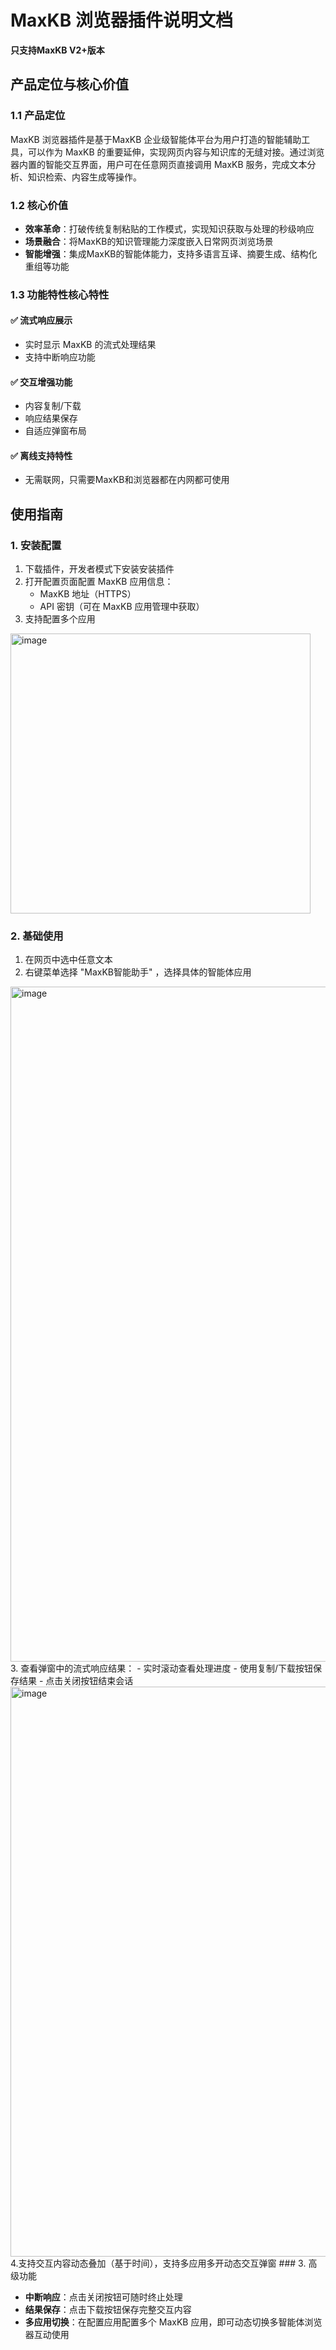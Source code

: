# MaxKB 浏览器插件说明文档
**只支持MaxKB V2+版本**
## 产品定位与核心价值

### 1.1 产品定位

MaxKB 浏览器插件是基于MaxKB 企业级智能体平台为用户打造的智能辅助工具，可以作为 MaxKB 的重要延伸，实现网页内容与知识库的无缝对接。通过浏览器内置的智能交互界面，用户可在任意网页直接调用 MaxKB 服务，完成文本分析、知识检索、内容生成等操作。

### 1.2 核心价值

- **效率革命**：打破传统复制粘贴的工作模式，实现知识获取与处理的秒级响应
- **场景融合**：将MaxKB的知识管理能力深度嵌入日常网页浏览场景
- **智能增强**：集成MaxKB的智能体能力，支持多语言互译、摘要生成、结构化重组等功能

### 1.3 功能特性核心特性

#### ✅ 流式响应展示

- 实时显示 MaxKB 的流式处理结果
- 支持中断响应功能

#### ✅ 交互增强功能

- 内容复制/下载
- 响应结果保存
- 自适应弹窗布局

#### ✅ 离线支持特性

- 无需联网，只需要MaxKB和浏览器都在内网都可使用

## 使用指南

### 1. 安装配置

1. 下载插件，开发者模式下安装安装插件
2. 打开配置页面配置 MaxKB 应用信息：
   - MaxKB 地址（HTTPS）
   - API 密钥（可在 MaxKB 应用管理中获取）
3. 支持配置多个应用
<img width="480" height="448" alt="image" src="https://github.com/user-attachments/assets/69ea3e3f-aa7c-43bc-8680-ed852285a49d" />

### 2. 基础使用

1. 在网页中选中任意文本
2. 右键菜单选择 "MaxKB智能助手" ，选择具体的智能体应用
<img width="3840" height="1080" alt="image" src="https://github.com/user-attachments/assets/cb2b93ed-2887-467c-9799-a42a9a268f3d" />
3. 查看弹窗中的流式响应结果：
   - 实时滚动查看处理进度
   - 使用复制/下载按钮保存结果
   - 点击关闭按钮结束会话
<img width="1318" height="912" alt="image" src="https://github.com/user-attachments/assets/7fdc8bb0-819f-4e2d-9bdb-0bdde759d8bc" />
4.支持交互内容动态叠加（基于时间），支持多应用多开动态交互弹窗
### 3. 高级功能

- **中断响应**：点击关闭按钮可随时终止处理
- **结果保存**：点击下载按钮保存完整交互内容
- **多应用切换**：在配置应用配置多个 MaxKB 应用，即可动态切换多智能体浏览器互动使用

